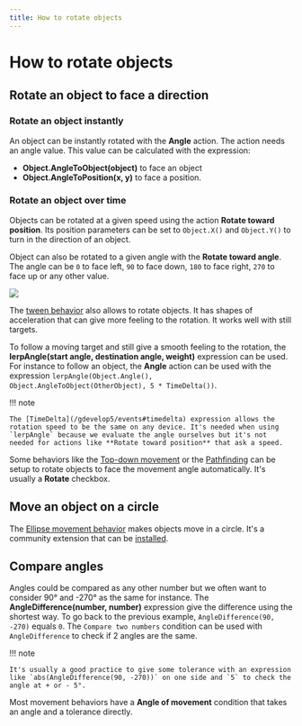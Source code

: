 ```yaml
---
title: How to rotate objects
---
```

# How to rotate objects

## Rotate an object to face a direction

### Rotate an object instantly

An object can be instantly rotated with the **Angle** action. The action needs an angle value. This value can be calculated with the expression:

- **Object.AngleToObject(object)** to face an object
- **Object.AngleToPosition(x, y)** to face a position.


### Rotate an object over time

Objects can be rotated at a given speed using the action **Rotate toward position**. Its position parameters can be set to `Object.X()` and `Object.Y()` to turn in the direction of an object.

Object can also be rotated to a given angle with the **Rotate toward angle**. The angle can be `0` to face left, `90` to face down, `180` to face right, `270` to face up or any other value.

![](/gdevelop5/objects/gdevelop_co.png)

The [tween behavior](/gdevelop5/behaviors/tween) also allows to rotate objects. It has shapes of acceleration that can give more feeling to the rotation. It works well with still targets.

To follow a moving target and still give a smooth feeling to the rotation, the **lerpAngle(start angle, destination angle, weight)** expression can be used. For instance to follow an object, the **Angle** action can be used with the expression `lerpAngle(Object.Angle(), Object.AngleToObject(OtherObject), 5 * TimeDelta())`.

!!! note

    The [TimeDelta](/gdevelop5/events#timedelta) expression allows the rotation speed to be the same on any device. It's needed when using `lerpAngle` because we evaluate the angle ourselves but it's not needed for actions like **Rotate toward position** that ask a speed.

Some behaviors like the [Top-down movement](/gdevelop5/behaviors/topdown) or the [Pathfinding](/gdevelop5/behaviors/pathfinding) can be setup to rotate objects to face the movement angle automatically. It's usually a **Rotate** checkbox.


## Move an object on a circle

The [Ellipse movement behavior](/gdevelop5/extensions/ellipse-movement/reference) makes objects move in a circle. It's a community extension that can be [installed](/gdevelop5/extensions/search).


## Compare angles

Angles could be compared as any other number but we often want to consider 90° and -270° as the same for instance. The **AngleDifference(number, number)** expression give the difference using the shortest way. To go back to the previous example, `AngleDifference(90, -270)` equals `0`. The `Compare two numbers` condition can be used with `AngleDifference` to check if 2 angles are the same.

!!! note

    It's usually a good practice to give some tolerance with an expression like `abs(AngleDifference(90, -270))` on one side and `5` to check the angle at + or - 5°.

Most movement behaviors have a **Angle of movement** condition that takes an angle and a tolerance directly.